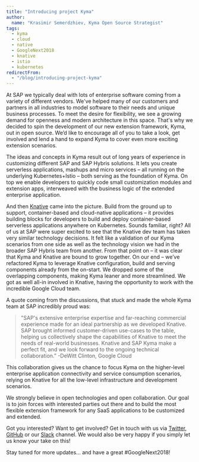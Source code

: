 ```yaml
---
title: "Introducing project Kyma"
author:
  name: "Krasimir Semerdzhiev, Kyma Open Source Strategist"
tags: 
  - kyma
  - cloud
  - native
  - GoogleNext2018
  - knative
  - istio
  - kubernetes
redirectFrom:
  - "/blog/introducing-project-kyma"
---
```


At SAP we typically deal with lots of enterprise software coming from a variety of different vendors. We've helped many of our customers and partners in all industries to model software to their needs and unique business processes. To meet the desire for flexibility, we see a growing demand for openness and modern architecture in this space. That's why we decided to spin the development of our new extension framework, Kyma, out in open source. We’d like to encourage all of you to take a look, get involved and lend a hand to expand Kyma to cover even more exciting extension scenarios.

<!-- overview -->

The ideas and concepts in Kyma result out of long years of experience in customizing different SAP and SAP Hybris solutions. It lets you create serverless applications, mashups and micro services – all running on the underlying Kubernetes+Istio – both serving as the foundation of Kyma. On top we enable developers to quickly code small customization modules and extension apps, interweaved with the business logic of the extended enterprise application. 

And then [Knative](https://cloud.google.com/knative/) came into the picture. Build from the ground up to support, container-based and cloud-native applications – it provides building blocks for developers to build and deploy container-based serverless applications anywhere on Kubernetes. Sounds familiar, right? All of us at SAP were super excited to see that the Knative dev team has taken very similar technology decisions. It felt like a validation of our Kyma scenarios from one side as well as the technology vision we had in the broader SAP Hybris team from another. From that point on – it was clear that Kyma and Knative are bound to grow together. On our end – we’ve refactored Kyma to leverage Knative configuration, build and serving components already from the on-start. We dropped some of the overlapping components, making Kyma leaner and more streamlined. We got as well all-in involved in Knative, having the opportunity to work with the incredible Google Cloud team.

A quote coming from the discussions, that stuck and made the whole Kyma team at SAP incredibly proud was:

> "SAP's extensive enterprise expertise and far-reaching commercial experience made for an ideal partnership as we developed Knative. SAP brought informed customer-driven use-cases to the table, helping us collectively shape the capabilities of Knative to meet the needs of real-world businesses. Knative and SAP Kyma make a perfect fit, and we look forward to the ongoing technical collaboration.” -DeWitt Clinton, Google Cloud

This collaboration gives us the chance to focus Kyma on the higher-level enterprise application connectivity and service consumption scenarios, relying on Knative for all the low-level infrastructure and development scenarios. 

We strongly believe in open technologies and open collaboration. Our goal is to join forces with interested parties out there and to build the most flexible extension framework for any SaaS applications to be customized and extended.  

Got you interested? Want to get involved? Get in touch with us via [Twitter](https://twitter.com/kymaproject), [GitHub](https://github.com/kyma-project) or our [Slack](https://join.slack.com/t/kyma-community/shared_invite/enQtNDAwNzE4Mjk2NDE3LTJhOTlmZjM5YzkwNmEzNmY3ZjE2MTU2OTMxOGE4ZDM0MmU4ZWRkZGJiODgzNmRmMTYxMDYwNjZiMDAwMTA2OWM) channel. We would also be very happy if you simply let us know your take on this!

Stay tuned for more updates... and have a great #GoogleNext2018!

